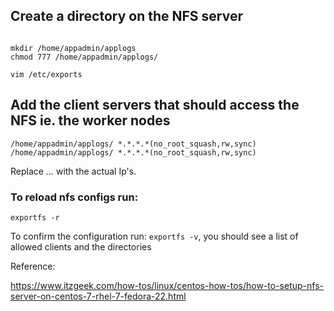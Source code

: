## Create a directory on the NFS server
```

mkdir /home/appadmin/applogs
chmod 777 /home/appadmin/applogs/

vim /etc/exports
```
## Add the client servers that should access the NFS ie.  the worker nodes

```
/home/appadmin/applogs/ *.*.*.*(no_root_squash,rw,sync)
/home/appadmin/applogs/ *.*.*.*(no_root_squash,rw,sync)
```
Replace *.*.*.* with the actual Ip's.

### To reload nfs configs run:

```
exportfs -r
```

To confirm the configuration run: `exportfs -v`, you should see a list of allowed clients and the directories


Reference:

https://www.itzgeek.com/how-tos/linux/centos-how-tos/how-to-setup-nfs-server-on-centos-7-rhel-7-fedora-22.html
